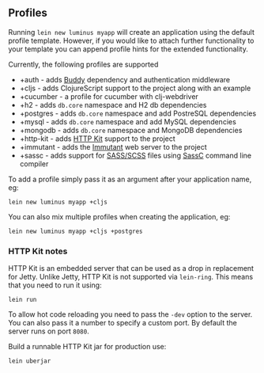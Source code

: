 ## Profiles

Running `lein new luminus myapp` will create an application using the default profile template.
However, if you would like to attach further functionality to your template you can append
profile hints for the extended functionality.

Currently, the following profiles are supported

* +auth - adds [Buddy](https://funcool.github.io/buddy/latest/) dependency and authentication middleware
* +cljs - adds ClojureScript support to the project along with an example
* +cucumber - a profile for cucumber with clj-webdriver
* +h2 - adds `db.core` namespace and H2 db dependencies
* +postgres - adds `db.core` namespace and add PostreSQL dependencies
* +mysql - adds `db.core` namespace and add MySQL dependencies
* +mongodb - adds `db.core` namespace and MongoDB dependencies
* +http-kit - adds [HTTP Kit](http://http-kit.org/) support to the project
* +immutant - adds the [Immutant](http://immutant.org/) web server to the project
* +sassc - adds support for [SASS/SCSS](http://sass-lang.com/) files using [SassC](https://github.com/sass/sassc) command line compiler

 
To add a profile simply pass it as an argument after your application name, eg:

```
lein new luminus myapp +cljs
```

You can also mix multiple profiles when creating the application, eg:

```
lein new luminus myapp +cljs +postgres
```

### HTTP Kit notes

HTTP Kit is an embedded server that can be used as a drop in replacement for Jetty. Unlike Jetty, HTTP Kit is not supported via `lein-ring`.
This means that you need to run it using:

```
lein run
```

To allow hot code reloading you need to pass the `-dev` option to the server.
You can also pass it a number to specify a custom port. By default the server runs on port `8080`.

Build a runnable HTTP Kit jar for production use:

```
lein uberjar
```

